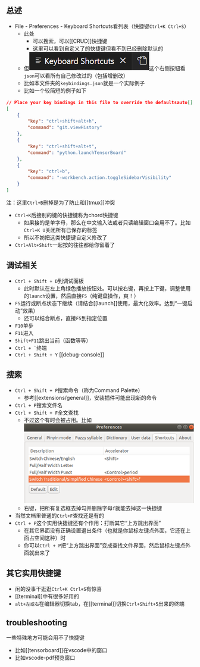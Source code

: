 ## 总述
- File - Preferences - Keyboard Shortcuts看列表（快捷键`Ctrl+K Ctrl+S`）
  - 此处
    - 可以搜索，可以[[CRUD]]快捷键
    - 这里可以看到自定义了的快捷键但看不到已经删除默认的
  - 但![](keybindings-json.png)这个右侧按钮看`json`可以看所有自己修改过的（包括增删改）
  - 比如本文件夹的`keybindings.json`就是一个实际例子
  - 比如一个较简短的例子如下
```json
// Place your key bindings in this file to override the defaultsauto[]
[
    {
        "key": "ctrl+shift+alt+h",
        "command": "git.viewHistory"
    },
    {
        "key": "ctrl+shift+alt+t",
        "command": "python.launchTensorBoard"
    },
    {
        "key": "ctrl+b",
        "command": "-workbench.action.toggleSidebarVisibility"
    }
]
```
注：这里`Ctrl+B`删掉是为了防止和[[tmux]]冲突
- `Ctrl+K`后接别的键的快捷键称为chord快捷键
  - 如果接的是单字母，那么在中文输入法或者只读编辑窗口会用不了。比如`Ctrl+K U`关闭所有已保存的标签
  - 所以不妨把这类快捷键自定义修改了
- `Ctrl+Alt+Shift`一起按的往往都给你留着了
## 调试相关
- `Ctrl + Shift + D`到调试面板
  - 此时默认在左上角绿色播放按钮处。可以按右键，再按上下键，调整使用的`launch`设置，然后直接`F5`（纯键盘操作，爽！）
- `F5`运行或断点状态下继续（请结合[[launch]]使用，最大化效率。达到“一键启动”效果）
  - 还可以结合断点，直接`F5`到指定位置
- `F10`单步
- `F11`进入
- `Shift+F11`跳出当前（函数等等）
- <code>Ctrl + &#96;</code>终端
- `Ctrl + Shift + Y` [[debug-console]]
## 搜索
- `Ctrl + Shift + P`搜索命令（称为Command Palette）
  - 参考[[extensions/general]]，安装插件可能出现新的命令
- `Ctrl + P`搜索文件名
- `Ctrl + Shift + F`全文查找
  - 不过这个有时会被占用。比如![](keyboard-ubuntu.png)
  - 右键，把所有复选框去掉勾并删除字母`f`就能去掉这一快捷键
- 当然文档里普通的`Ctrl+F`查找还是有的
- `Ctrl + P`这个实用快捷键还有个作用：打断其它“上方跳出界面”
  - 在其它界面没有正确设置退出条件（也就是你鼠标左键点外面，它还在上面占空间这种）时
  - 你可以`Ctrl + P`把“上方跳出界面”变成查找文件界面，然后鼠标左键点外面就出来了
## 其它实用快捷键
- 闲的没事干逛逛`Ctrl+K Ctrl+S`有惊喜
- [[terminal]]中有很多好用的
- `alt+左或右`在编辑器切换tab，在[[terminal]]切换`Ctrl+Shift+5`出来的终端
## troubleshooting
一些特殊地方可能会用不了快捷键
- 比如[[tensorboard]]在vscode中的窗口
- 比如vscode-pdf预览窗口